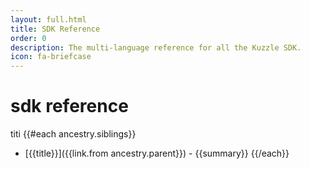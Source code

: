 ```yaml
---
layout: full.html
title: SDK Reference
order: 0
description: The multi-language reference for all the Kuzzle SDK.
icon: fa-briefcase
---
```


# sdk reference
titi
{{#each ancestry.siblings}}
* [{{title}}]({{link.from ancestry.parent}}) - {{summary}}
{{/each}}
